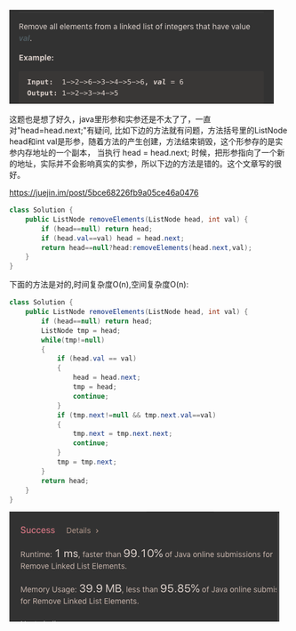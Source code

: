 ![GitHub Logo](/image/203.1.png)

这题也是想了好久，java里形参和实参还是不太了了，一直对"head=head.next;"有疑问, 比如下边的方法就有问题，方法括号里的ListNode head和int val是形参，随着方法的产生创建，方法结束销毁，这个形参存的是实参内存地址的一个副本，
当执行 head = head.next; 时候，把形参指向了一个新的地址，实际并不会影响真实的实参，所以下边的方法是错的。这个文章写的很好。

<https://juejin.im/post/5bce68226fb9a05ce46a0476>

```java
class Solution {
    public ListNode removeElements(ListNode head, int val) {
        if (head==null) return head;
        if (head.val==val) head = head.next;  
        return head==null?head:removeElements(head.next,val);
    }
}
```

下面的方法是对的,时间复杂度O(n),空间复杂度O(n):

```java
class Solution {
    public ListNode removeElements(ListNode head, int val) {
        if (head==null) return head; 
        ListNode tmp = head;
        while(tmp!=null)
        {
            if (head.val == val) 
            {
                head = head.next;
                tmp = head;
                continue;
            }
            if (tmp.next!=null && tmp.next.val==val)
            {
                tmp.next = tmp.next.next;
                continue;
            }
            tmp = tmp.next;
        }        
        return head;
    }        
}
```

![GitHub Logo](/image/203.png)
